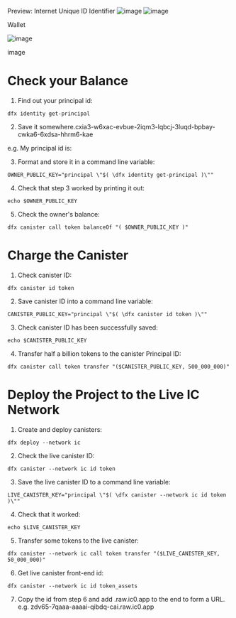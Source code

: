 Preview:
Internet Unique ID Identifier
![image](https://github.com/vaibhav-oo7/crypto-token/assets/97470918/37a67dac-8036-4b3b-ba9a-43fd99716651)
![image](https://github.com/vaibhav-oo7/crypto-token/assets/97470918/8a5eacd8-017f-4aaa-9940-116fb275efe6)


Wallet

![image](https://github.com/vaibhav-oo7/crypto-token/assets/97470918/8040292b-7743-4f90-b79f-2b5380159178)


image
# Check your Balance

1. Find out your principal id:

```
dfx identity get-principal
```

2. Save it somewhere.cxia3-w6xac-evbue-2iqm3-lqbcj-3luqd-bpbay-cwka6-6xdsa-hhrm6-kae

e.g. My principal id is: 


3. Format and store it in a command line variable:
```
OWNER_PUBLIC_KEY="principal \"$( \dfx identity get-principal )\""
```

4. Check that step 3 worked by printing it out:
```
echo $OWNER_PUBLIC_KEY
```

5. Check the owner's balance:
```
dfx canister call token balanceOf "( $OWNER_PUBLIC_KEY )"
```

# Charge the Canister


1. Check canister ID:
```
dfx canister id token
```

2. Save canister ID into a command line variable:
```
CANISTER_PUBLIC_KEY="principal \"$( \dfx canister id token )\""
```

3. Check canister ID has been successfully saved:
```
echo $CANISTER_PUBLIC_KEY
```

4. Transfer half a billion tokens to the canister Principal ID:
```
dfx canister call token transfer "($CANISTER_PUBLIC_KEY, 500_000_000)"
```

# Deploy the Project to the Live IC Network

1. Create and deploy canisters:

```
dfx deploy --network ic
```

2. Check the live canister ID:
```
dfx canister --network ic id token
```

3. Save the live canister ID to a command line variable:
```
LIVE_CANISTER_KEY="principal \"$( \dfx canister --network ic id token )\""
```

4. Check that it worked:
```
echo $LIVE_CANISTER_KEY
```

5. Transfer some tokens to the live canister:
```
dfx canister --network ic call token transfer "($LIVE_CANISTER_KEY, 50_000_000)"
```

6. Get live canister front-end id:
```
dfx canister --network ic id token_assets
```
7. Copy the id from step 6 and add .raw.ic0.app to the end to form a URL.
e.g. zdv65-7qaaa-aaaai-qibdq-cai.raw.ic0.app
